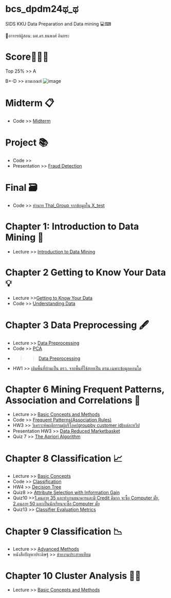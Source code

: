 # bcs_dpdm24ಥ_ಥ
SIDS KKU Data Preparation and Data mining 💻⌨

📕อาจารย์ผู้สอน: ผศ.ดร.ธนพงศ์ อินทระ

# Score🔋🔋🔋
Top 25% >> A 

B+-D >> ตามเกณฑ์
![image](https://github.com/user-attachments/assets/8c9ae1f6-eed0-4818-a648-7f1245d02fc0)

# Midterm 📋
* Code >> [Midterm](https://github.com/Arisarayangyoo/bcs_dpdm24/blob/main/midterm_dpdm24.ipynb)

# Project 📚
* Code >> 
* Presentation >> [Fraud Detection](https://github.com/Arisarayangyoo/bcs_dpdm24/blob/main/Fraud%20Detection.pdf)

# Final 🗃
* Code >> [ทำนาย Thal_Group จากข้อมูลใน X_test](https://github.com/Arisarayangyoo/bcs_dpdm24/blob/main/FinalExam_653020606_3.ipynb)

# Chapter 1: Introduction to Data Mining 📑
* Lecture >> [Introduction to Data Mining](https://github.com/Arisarayangyoo/bcs_dpdm24/blob/main/%E0%B8%9A%E0%B8%97%E0%B8%97%E0%B8%B5%E0%B9%881.pdf)

# Chapter 2 Getting to Know Your Data 💡
* Lecture >>[Getting to Know Your Data](https://github.com/Arisarayangyoo/bcs_dpdm24/blob/main/%E0%B8%9A%E0%B8%97%E0%B8%97%E0%B8%B5%E0%B9%882.pdf)
* Code    >> [Understanding Data](https://github.com/Arisarayangyoo/bcs_dpdm24/blob/main/Chapter_2_Understanding_Data.ipynb)
  
# Chapter 3 Data Preprocessing 🖋
* Lecture >> [Data Preprocessing](https://github.com/Arisarayangyoo/bcs_dpdm24/blob/main/%E0%B8%9A%E0%B8%97%E0%B8%97%E0%B8%B5%E0%B9%883.pdf)
* Code    >> [PCA](https://github.com/Arisarayangyoo/bcs_dpdm24/blob/main/Chapter_3_2_PCA.ipynb)
*    >> [Data Preprocessing](https://github.com/Arisarayangyoo/bcs_dpdm24/blob/main/Chapter_3_Data_Preprocessing.ipynb)  
* HW1     >> [เติมพื้นที่บ้านเป็น ตรว. จากพื้นที่ใช้สอยเป็น ตรม.เฉพาะข้อมูลคอนโด](https://github.com/Arisarayangyoo/bcs_dpdm24/blob/main/Data_Preprocessing.ipynb)

# Chapter 6 Mining Frequent Patterns, Association and Correlations 🧮
* Lecture >> [Basic Concepts and Methods](https://github.com/Arisarayangyoo/bcs_dpdm24/blob/main/%E0%B8%9A%E0%B8%97%E0%B8%97%E0%B8%B5%E0%B9%886.pdf)
* Code    >> [Frequent Patterns(Association Rules)](https://github.com/Arisarayangyoo/bcs_dpdm24/blob/main/Frequent_Patterns_(Association_Rules).ipynb)
* HW3     >> [วิเคราะห์พฤติกรรมผู้บริโภค(groupby customer id)แต่ละทวีป](https://github.com/Arisarayangyoo/bcs_dpdm24/blob/main/Hw_3.ipynb)
* Presentation HW3 >> [Data Reduced Marketbasket](https://github.com/Arisarayangyoo/bcs_dpdm24/blob/main/Hw3.pdf)
* Quiz 7 >> [The Apriori Algorithm](https://github.com/Arisarayangyoo/bcs_dpdm24/blob/main/Quiz7.pdf)

# Chapter 8 Classification 📈
* Lecture >> [Basic Concepts](https://github.com/Arisarayangyoo/bcs_dpdm24/blob/main/%E0%B8%9A%E0%B8%97%E0%B8%97%E0%B8%B5%E0%B9%888.pdf)
* Code    >> [Classification](https://github.com/Arisarayangyoo/bcs_dpdm24/blob/main/chapter_5_Classification.ipynb)
* HW4     >> [Decision Tree](https://github.com/Arisarayangyoo/bcs_dpdm24/blob/main/Hw.4.pdf)
* Quiz8   >>  [Attribute Selection with Information Gain](https://github.com/Arisarayangyoo/bcs_dpdm24/blob/main/Quiz8.pdf)
* Quiz10  >>[1.คนอายุ 35 และทำงานธนาคารและมี Credit ดีมาก จะซื้อ Computer มั้ย, 2.คนอายุ 50 และเป็นนักเรียนจะซื้อ Computer มั้ย](https://github.com/Arisarayangyoo/bcs_dpdm24/blob/main/Quiz10.pdf)
* Quiz13 >> [Classifier Evaluation Metrics](https://github.com/Arisarayangyoo/bcs_dpdm24/blob/main/Quiz13.jpg)

# Chapter 9 Classification 📉
* Lecture >> [Advanced Methods](https://github.com/Arisarayangyoo/bcs_dpdm24/blob/main/%E0%B8%9A%E0%B8%97%E0%B8%97%E0%B8%B5%E0%B9%889.pdf)
* หนังสือปัญหาประดิษฐ์ >> [ข่ายงานประสาทเทียม](https://github.com/Arisarayangyoo/bcs_dpdm24/blob/main/ai1.0.2-2.pdf)

# Chapter 10 Cluster Analysis 👋👋
* Lecture >> [Basic Concepts and Methods](https://github.com/Arisarayangyoo/bcs_dpdm24/blob/main/%E0%B8%9A%E0%B8%97%E0%B8%97%E0%B8%B5%E0%B9%8810.pdf)



